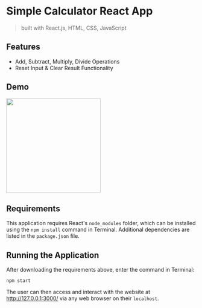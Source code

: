 # Simple Calculator React App
> built with React.js, HTML, CSS, JavaScript

## Features
* Add, Subtract, Multiply, Divide Operations
* Reset Input & Clear Result Functionality

## Demo
<img src="https://github.com/jschhie/calculator-react-app/blob/main/public/updated%20demo.png" height="250px"> 

## Requirements
This application requires React's `node_modules` folder, which can be installed using the `npm install` command in Terminal. Additional dependencies are listed in the `package.json` file.

## Running the Application
After downloading the requirements above, enter the command in Terminal:

`npm start`

The user can then access and interact with the website at http://127.0.0.1:3000/ via any web browser on their `localhost`.
